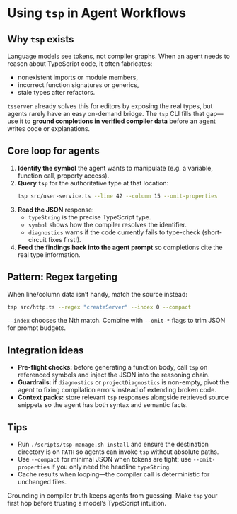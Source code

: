 # Using `tsp` in Agent Workflows

## Why `tsp` exists
Language models see tokens, not compiler graphs. When an agent needs to reason about TypeScript code, it often fabricates:
- nonexistent imports or module members,
- incorrect function signatures or generics,
- stale types after refactors.

`tsserver` already solves this for editors by exposing the real types, but agents rarely have an easy on-demand bridge. The `tsp` CLI fills that gap—use it to **ground completions in verified compiler data** before an agent writes code or explanations.

## Core loop for agents
1. **Identify the symbol** the agent wants to manipulate (e.g. a variable, function call, property access).
2. **Query `tsp`** for the authoritative type at that location:
   ```bash
   tsp src/user-service.ts --line 42 --column 15 --omit-properties
   ```
3. **Read the JSON** response:
   - `typeString` is the precise TypeScript type.
   - `symbol` shows how the compiler resolves the identifier.
   - `diagnostics` warns if the code currently fails to type-check (short-circuit fixes first!).
4. **Feed the findings back into the agent prompt** so completions cite the real type information.

## Pattern: Regex targeting
When line/column data isn’t handy, match the source instead:
```bash
tsp src/http.ts --regex "createServer" --index 0 --compact
```
`--index` chooses the Nth match. Combine with `--omit-*` flags to trim JSON for prompt budgets.

## Integration ideas
- **Pre-flight checks:** before generating a function body, call `tsp` on referenced symbols and inject the JSON into the reasoning chain.
- **Guardrails:** if `diagnostics` or `projectDiagnostics` is non-empty, pivot the agent to fixing compilation errors instead of extending broken code.
- **Context packs:** store relevant `tsp` responses alongside retrieved source snippets so the agent has both syntax and semantic facts.

## Tips
- Run `./scripts/tsp-manage.sh install` and ensure the destination directory is on `PATH` so agents can invoke `tsp` without absolute paths.
- Use `--compact` for minimal JSON when tokens are tight; use `--omit-properties` if you only need the headline `typeString`.
- Cache results when looping—the compiler call is deterministic for unchanged files.

Grounding in compiler truth keeps agents from guessing. Make `tsp` your first hop before trusting a model’s TypeScript intuition.
